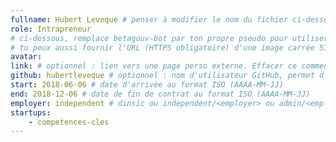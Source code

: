 ```yaml
---
fullname: Hubert Leveque # penser à modifier le nom du fichier ci-dessus !
role: Intrapreneur
# ci-dessous, remplace betagouv-bot par ton propre pseudo pour utiliser la photo de ton profil Github
# tu peux aussi fournir l'URL (HTTPS obligatoire) d'une image carrée 512x512 minimum
avatar:
link: # optionnel : lien vers une page perso externe. Effacer ce commentaire si rien à mettre.
github: hubertleveque # optionnel : nom d'utilisateur GitHub, permet d'être ajouté automatiquement à l'organisation GitHub betagouv
start: 2018-06-06 # date d'arrivée au format ISO (AAAA-MM-JJ)
end: 2018-12-06 # date de fin de contrat au format ISO (AAAA-MM-JJ)
employer: independent # dinsic ou independent/<employer> ou admin/<employer> ou service/octo
startups:
    - competences-cles
---
```

